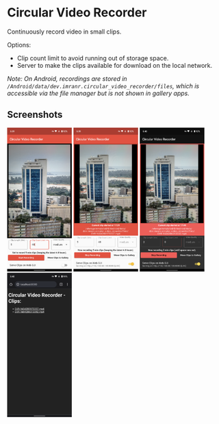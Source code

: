 # Circular Video Recorder

Continuously record video in small clips.

Options:
- Clip count limit to avoid running out of storage space.
- Server to make the clips available for download on the local network. 

*Note: On Android, recordings are stored in `/Android/data/dev.imranr.circular_video_recorder/files`, which is accessible via the file manager but is not shown in gallery apps.*

## Screenshots
<img src="./assets/screenshots/screenshot1.png" alt="App Screenshot 1" width="30%">
<img src="./assets/screenshots/screenshot2.png" alt="App Screenshot 2" width="30%">
<img src="./assets/screenshots/screenshot3.png" alt="App Screenshot 3" width="30%">
<img src="./assets/screenshots/screenshot4.png" alt="App Screenshot 4" width="30%">